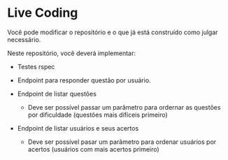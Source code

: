 # Live Coding

Você pode modificar o repositório e o que já está construído como julgar necessário.

Neste repositório, você deverá implementar:

* Testes rspec

* Endpoint para responder questão por usuário.

* Endpoint de listar questões
  * Deve ser possível passar um parâmetro para ordernar as questões por dificuldade (questões mais difíceis primeiro)

* Endpoint de listar usuários e seus acertos
  * Deve ser possível pasar um parâmetro para ordenar usuários por acertos (usuários com mais acertos primeiro)
